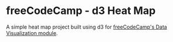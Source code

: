 # freeCodeCamp - d3 Heat Map

A simple heat map project built using d3 for [freeCodeCamp's Data Visualization module](https://learn.freecodecamp.org/data-visualization/data-visualization-projects/visualize-data-with-a-heat-map).
